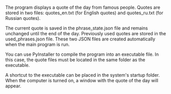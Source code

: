 The program displays a quote of the day from famous people.
Quotes are stored in two files: quotes_en.txt (for English quotes) and quotes_ru.txt (for Russian quotes).

The current quote is saved in the phrase_state.json file and remains unchanged until the end of the day. Previously used quotes are stored in the used_phrases.json file. These two JSON files are created automatically when the main program is run.

You can use PyInstaller to compile the program into an executable file. In this case, the quote files must be located in the same folder as the executable.

A shortcut to the executable can be placed in the system's startup folder. When the computer is turned on, a window with the quote of the day will appear.